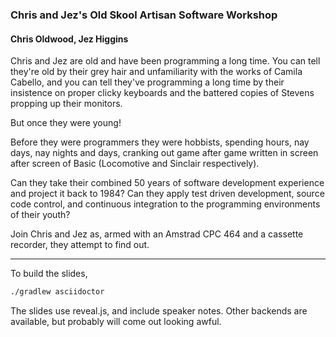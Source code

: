 ### Chris and Jez's Old Skool Artisan Software Workshop
#### Chris Oldwood, Jez Higgins

Chris and Jez are old and have been programming a long time.  You can tell they're old by their grey hair and unfamiliarity with the works of Camila Cabello, and you can tell they've programming a long time by their insistence on proper clicky keyboards and the battered copies of Stevens propping up their monitors.

But once they were young!

Before they were programmers they were hobbists, spending hours, nay days, nay nights and days, cranking out game after game written in screen after screen of Basic (Locomotive and Sinclair respectively).

Can they take their combined 50 years of software development experience and project it back to 1984? Can they apply test driven development, source code control, and continuous integration to the programming environments of their youth?

Join Chris and Jez as, armed with an Amstrad CPC 464 and a cassette recorder, they attempt to find out.

---

To build the slides,

```sh
./gradlew asciidoctor
```

The slides use reveal.js, and include speaker notes.  Other backends are available, but probably will come out looking awful.
